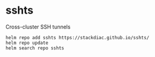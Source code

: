 # sshts
Cross-cluster SSH tunnels



~~~
helm repo add sshts https://stackdiac.github.io/sshts/
helm repo update
helm search repo sshts
~~~

